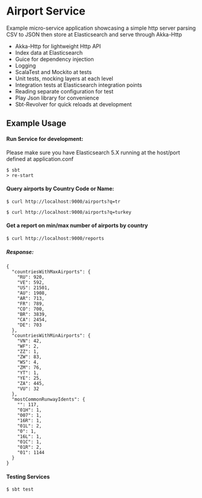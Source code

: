 # Airport Service

Example micro-service application showcasing a simple http server parsing CSV to JSON then store at Elasticsearch and serve through Akka-Http

- Akka-Http for lightweight Http API
- Index data at Elasticsearch
- Guice for dependency injection
- Logging
- ScalaTest and Mockito at tests
- Unit tests, mocking layers at each level
- Integration tests at Elasticsearch integration points
- Reading separate configuration for test
- Play Json library for convenience
- Sbt-Revolver for quick reloads at development

## Example Usage

#### Run Service for development:
Please make sure you have Elasticsearch 5.X running at the host/port defined at application.conf

```
$ sbt 
> re-start
```

#### Query airports by Country Code or Name:

```
$ curl http://localhost:9000/airports?q=tr

$ curl http://localhost:9000/airports?q=turkey
```
#### Get a report on min/max number of airports by country

```
$ curl http://localhost:9000/reports
```
##### Response:
```
{
  "countriesWithMaxAirports": {
    "RU": 920,
    "VE": 592,
    "US": 21501,
    "AU": 1908,
    "AR": 713,
    "FR": 789,
    "CO": 700,
    "BR": 3839,
    "CA": 2454,
    "DE": 703
  },
  "countriesWithMinAirports": {
    "VN": 42,
    "WF": 2,
    "ZZ": 1,
    "ZW": 83,
    "WS": 4,
    "ZM": 76,
    "YT": 1,
    "YE": 25,
    "ZA": 445,
    "VU": 32
  },
  "mostCommonRunwayIdents": {
    "": 117,
    "01H": 1,
    "007": 1,
    "16R": 1,
    "01L": 2,
    "0": 1,
    "16L": 1,
    "01C": 1,
    "01R": 2,
    "01": 1144
  }
}
```

#### Testing Services
```
$ sbt test
```